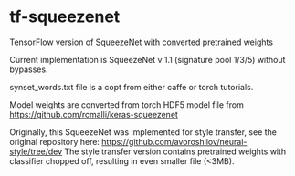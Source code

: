 # tf-squeezenet
TensorFlow version of SqueezeNet with converted pretrained weights

Current implementation is SqueezeNet v 1.1 (signature pool 1/3/5) without bypasses.

synset_words.txt file is a copt from either caffe or torch tutorials.

Model weights are converted from torch HDF5 model file from https://github.com/rcmalli/keras-squeezenet

Originally, this SqueezeNet was implemented for style transfer, see the original repository here: https://github.com/avoroshilov/neural-style/tree/dev
The style transfer version contains pretrained weights with classifier chopped off, resulting in even smaller file (<3MB).
